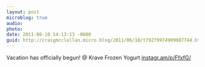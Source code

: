 ```yaml
---
layout: post
microblog: true
audio: 
photo: 
date: 2011-06-10 14:13:13 -0600
guid: http://craigmcclellan.micro.blog/2011/06/10/t79279974909087744.html
---
```

Vacation has officially begun!  @ Krave Frozen Yogurt [instagr.am/p/FfxfG/](http://instagr.am/p/FfxfG/)
